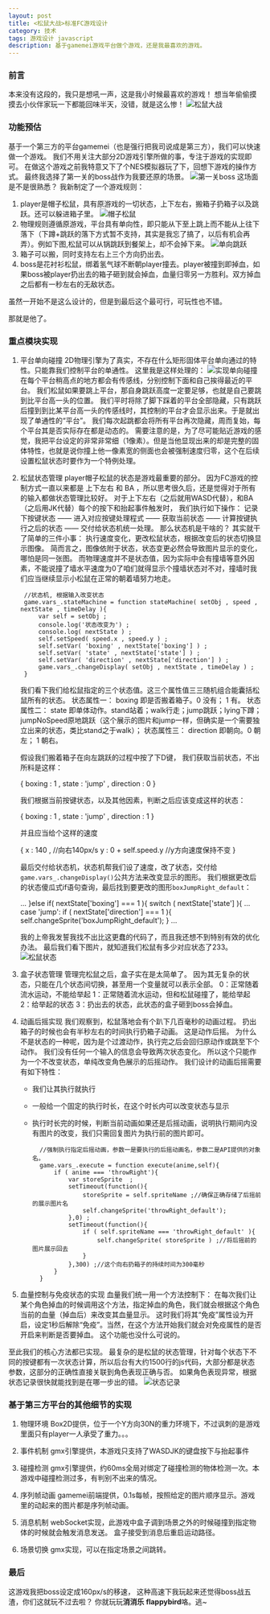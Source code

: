 ```yaml
---
layout: post
title: <松鼠大战>标准FC游戏设计
category: 技术
tags: 游戏设计 javascript 
description: 基于gamemei游戏平台做个游戏，还是我最喜欢的游戏。
---
```


### 前言

本来没有这段的，我只是想吼一声，这是我小时候最喜欢的游戏！
想当年偷偷摸摸去小伙伴家玩一下都能回味半天，没错，就是这么惨！
![松鼠大战](http://7xny7k.com1.z0.glb.clouddn.com/s1.png)

### 功能预估
基于一个第三方的平台gamemei（也是强行把我司说成是第三方），我们可以快速做一个游戏。
我们不用关注大部分2D游戏引擎所做的事，专注于游戏的实现即可。
在做这个游戏之前我特意又下了个NES模拟器玩了下，回想下游戏的操作方式。
最终我选择了第一关的boss战作为我要还原的场景。
![第一关boss](http://7xny7k.com1.z0.glb.clouddn.com/s4.png)
这场面是不是很熟悉？
我新制定了一个游戏规则：
1. player是帽子松鼠，具有原游戏的一切状态，上下左右，搬箱子扔箱子以及跳跃。还可以躲进箱子里。
![帽子松鼠](http://7xny7k.com1.z0.glb.clouddn.com/s2.png)
2. 物理规则遵循原游戏，平台具有单向性，即只能从下至上跳上而不能从上往下落下（下蹲+跳跃的落下方式暂不支持，其实是我忘了搞了，以后有机会再弄）。例如下图,松鼠可以从锅跳跃到餐架上，却不会掉下来。
![单向跳跃](http://7xny7k.com1.z0.glb.clouddn.com/s3.png)
3. 箱子可以搬，同时支持左右上三个方向扔出去。
4. boss是花衬衫松鼠，绑着氢气球不断朝player撞去。player被撞到即掉血，如果boss被player扔出去的箱子砸到就会掉血，血量归零另一方胜利。双方掉血之后都有一秒左右的无敌状态。

虽然一开始不是这么设计的，但是到最后这个最可行，可玩性也不错。

那就是他了。

### 重点模块实现

1. 平台单向碰撞
2D物理引擎为了真实，不存在什么矩形固体平台单向通过的特性。只能靠我们控制平台的单通性。
这里我是这样处理的：
![实现单向碰撞](http://7xny7k.com1.z0.glb.clouddn.com/s5.png)
在每个平台稍高点的地方都会有传感线，分别控制下面和自己挨得最近的平台。
我们松鼠如果要跳上平台，那自身跳跃高度一定要足够，也就是自己要跳到比平台高一头的位置。
我们平时将除了脚下踩着的平台全部隐藏，只有跳跃后撞到到比某平台高一头的传感线时，其控制的平台才会显示出来。于是就出现了单通性的“平台”。
我们每次起跳都会将所有平台再次隐藏，周而复始，每个平台其是否实际存在都是动态的。
需要注意的是，为了尽可能贴近游戏的感觉，我把平台设定的非常非常细（1像素）。但是当他显现出来的却是完整的固体特性，也就是说你撞上他一像素宽的侧面也会被强制速度归零，这个在后续设置松鼠状态时要作为一个特例处理。

2. 松鼠状态管理
player帽子松鼠的状态是游戏最重要的部分。
因为FC游戏的控制方式一直以来都是 上下左右 和 BA ，所以思考很久后，还是觉得对于所有的输入都做状态管理比较好。
对于上下左右（之后就用WASD代替），和BA（之后用JK代替）每个的按下和抬起事件触发时，
我们执行如下操作：
记录下按键状态 —— 进入对应按键处理程式 —— 获取当前状态 —— 计算按键执行之后的状态 —— 交付给状态机统一处理。
那么状态机是干啥的？
其实就干了简单的三件小事：
执行速度变化，更改松鼠状态，根据改变后的状态切换显示图像。
简而言之，图像依附于状态，状态变更必然会导致图片显示的变化，哪怕是同一张图。
而物理速度并不是状态值，因为实际中会有撞墙等意外因素，不能说撞了墙水平速度为0了咱们就得显示个撞墙状态对不对，撞墙时我们应当继续显示小松鼠在正常的朝着墙努力地走。

        //状态机, 根据输入改变状态
        game.vars_.stateMachine = function stateMachine( setObj , speed , nextState , timeDelay ){
            var self = setObj ;
            console.log('状态改变为') ;
            console.log( nextState ) ;
            self.setSpeed( speed.x , speed.y ) ;
            self.setVar( 'boxing' , nextState['boxing'] ) ;
            self.setVar( 'state' , nextState['state'] ) ;
            self.setVar( 'direction' , nextState['direction'] ) ;
            game.vars_.changeDisplay( setObj , nextState , timeDelay ) ;
        }

    我们看下我们给松鼠指定的三个状态值。这三个属性值三三随机组合能囊括松鼠所有的状态。
    状态属性一： boxing 即是否搬着箱子。0 没有； 1 有。
    状态属性二： state 即单体动作。stand站着；walk行走；jump跳跃；lying下蹲；jumpNoSpeed原地跳跃（这个展示的图片和jump一样，但确实是一个需要独立出来的状态，类比stand之于walk）；
    状态属性三： direction 即朝向。0 朝左； 1 朝右。

    假设我们搬着箱子在向左跳跃的过程中按了下D键，
    我们获取当前状态，不出所料是这样：

    {
        boxing : 1 ,
        state : 'jump' , 
        direction : 0 
    }

    我们根据当前按键状态，以及其他因素，判断之后应该变成这样的状态：
    
    {
        boxing : 1 ,
        state : 'jump' ,
        direction : 1
    }

    并且应当给个这样的速度
    
    {
        x : 140 , //向右140px/s
        y : 0 + self.speed.y  //y方向速度保持不变
    }

    最后交付给状态机，状态机帮我们设了速度，改了状态，交付给`game.vars_.changeDisplay()`公共方法来改变显示的图形。
    我们根据更改后的状态傻瓜式if语句查询，最后找到要更改的图形`boxJumpRight_default`：

    ...
    }else if( nextState['boxing'] === 1 ){
        switch ( nextState['state'] ){
        ...
        case 'jump':
            if ( nextState['direction'] === 1 ){
                self.changeSprite('boxJumpRight_default');
            }
        ...

    我的上帝我发誓我找不出比这更蠢的代码了，而且我还想不到特别有效的优化办法。
    最后我们看下图片，就知道我们松鼠有多少对应状态了233。
    ![松鼠状态](http://7xny7k.com1.z0.glb.clouddn.com/s7.png)

3. 盒子状态管理
管理完松鼠之后，盒子实在是太简单了。
因为其无复杂的状态，只能在几个状态间切换，甚至用一个变量就可以表示全部。
0：正常随着流水运动，不能给举起
1：正常随着流水运动，但和松鼠碰撞了，能给举起
2：给举起的状态
3：扔出去的状态，此状态的盒子砸到boss会掉血。

4. 动画后摇实现
我们观察到，松鼠落地会有个趴下几百毫秒的动画过程。
扔出箱子的时候也会有半秒左右的时间执行扔箱子动画。
这是动作后摇。
为什么不是状态的一种呢，因为是个过渡动作，执行完之后会回归原动作或跳至下个动作。
我们没有任何一个输入的信息会导致两次状态变化。
所以这个只能作为一个不改变状态，单纯改变角色展示的后摇动作。
我们设计的动画后摇需要有如下特性：
    * 我们让其执行就执行
    * 一般给一个固定的执行时长，在这个时长内可以改变状态与显示
    * 执行时长完的时候，判断当前动画如果还是后摇动画，说明执行期间内没有图片的改变，我们只需回复图片为执行前的图片即可。

            //强制执行指定后摇动画，参数一是要执行的后摇动画名，参数二是API提供的对象名。
            game.vars_.execute = function execute(anime,self){
                if ( anime === 'throwRight'){
                    var storeSprite  ;
                    setTimeout(function(){
                        storeSprite = self.spriteName ;//确保正确存储了后摇前的展示图片名
                        self.changeSprite('throwRight_default');
                    },0) ;
                    setTimeout(function(){
                        if ( self.spriteName === 'throwRight_default' ){
                            self.changeSprite( storeSprite ) ;//将后摇前的图片展示回去
                        }
                    },300) ;//这个向右扔箱子的持续时间为300毫秒
                }
            }
    
5. 血量控制与免疫状态的实现
血量我们统一用一个方法控制下：
在每次我们让某个角色掉血的时候调用这个方法，指定掉血的角色，我们就会根据这个角色当前的血量（掉血后）来改变其血量显示。
这时我们将其“免疫”属性设为开启，设定1秒后解除“免疫”。当然，在这个方法开始我们就会对免疫属性的是否开启来判断是否要掉血。
这个功能也没什么可说的。

至此我们的核心方法都已实现。
最复杂的是松鼠的状态管理，针对每个状态下不同的按键都有一次状态计算，所以后台有大约1500行的js代码，大部分都是状态参数，这部分的正确性直接关联到角色表现正确与否。
如果角色表现异常，根据状态记录很快就能找到是在哪一步出的错。
![状态记录](http://7xny7k.com1.z0.glb.clouddn.com/s6.png)


### 基于第三方平台的其他细节的实现

1. 物理环境
Box2D提供，位于一个Y方向30N的重力环境下，不过讽刺的是游戏里面只有player一人承受了重力。。。

2. 事件机制
gmx引擎提供，本游戏只支持了WASDJK的键盘按下与抬起事件

3. 碰撞检测
gmx引擎提供，约60ms全局对绑定了碰撞检测的物体检测一次。本游戏中碰撞检测过多，有判别不出来的情况。

4. 序列帧动画
gamemei前端提供，0.1s每帧，按照给定的图片顺序显示。游戏里的动起来的图片都是序列帧动画。

5. 消息机制
webSocket实现，此游戏中盒子调到场景之外的时候碰撞到指定物体的时候就会触发消息发送。
盒子接受到消息后重启运动路径。

6. 场景切换
gmx实现，可以在指定场景之间跳转。


### 最后

这游戏我把boss设定成160px/s的移速，
这种高速下我玩起来还觉得boss战五渣，你们这就玩不过去啦？
你就玩玩**消消乐** **flappybird**咯。逃~
